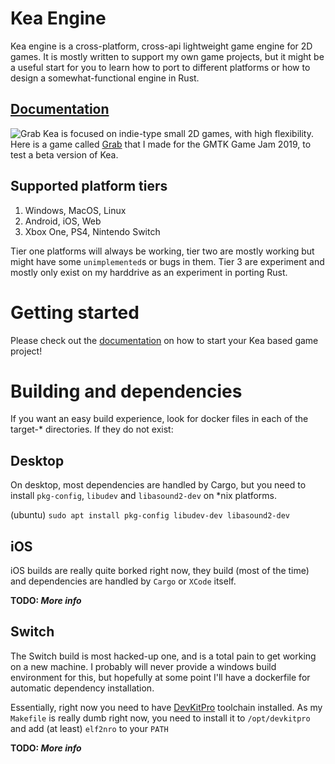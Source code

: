 # Kea Engine

Kea engine is a cross-platform, cross-api lightweight game engine for 2D 
games. It is mostly written to support my own game projects, but it 
might be a useful start for you to learn how to port to different 
platforms or how to design a somewhat-functional engine in Rust. 

## [Documentation](https://noxim.owo.codes/kea)

![Grab](https://i.imgur.com/fFfBMmN.png)
Kea is focused on indie-type small 2D games, with high flexibility. Here is a
game called [Grab](https://noxim.itch.io/grab) that I made for the GMTK Game 
Jam 2019, to test a beta version of Kea.

## Supported platform tiers
1. Windows, MacOS, Linux
2. Android, iOS, Web
3. Xbox One, PS4, Nintendo Switch

Tier one platforms will always be working, tier two are mostly working but
might have some `unimplemented`s or bugs in them. Tier 3 are experiment and
mostly only exist on my harddrive as an experiment in porting Rust.

# Getting started
Please check out the [documentation](https://noxim.owo.codes/kea) on how to
start your Kea based game project!

# Building and dependencies
If you want an easy build experience, look for docker files in each of the
target-* directories. If they do not exist:
## Desktop
On desktop, most dependencies are handled by Cargo, but you need to install
`pkg-config`, `libudev` and `libasound2-dev` on *nix platforms.

(ubuntu) `sudo apt install pkg-config libudev-dev libasound2-dev`

## iOS
iOS builds are really quite borked right now, they build (most of the time) and
dependencies are handled by `Cargo` or `XCode` itself. 

**TODO: _More info_**
## Switch
The Switch build is most hacked-up one, and is a total pain to get working on a
new machine. I probably will never provide a windows build environment for this,
but hopefully at some point I'll have a dockerfile for automatic dependency
installation. 

Essentially, right now you need to have 
[DevKitPro](https://switchbrew.org/wiki/Setting_up_Development_Environment) 
toolchain installed. As my `Makefile` is really dumb right now, you need to
install it to `/opt/devkitpro` and add (at least) `elf2nro` to your `PATH`

**TODO: _More info_**
